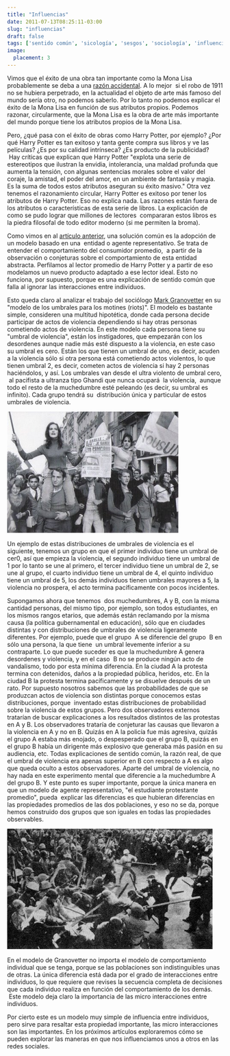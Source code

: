 ```yaml
---
title: "Influencias"
date: 2011-07-13T08:25:11-03:00
slug: "influencias"
draft: false
tags: ['sentido común', 'sicología', 'sesgos', 'sociología', 'influencia']
image:
  placement: 3
---
```


Vimos que el éxito de una obra tan importante como la Mona Lisa
probablemente se deba a una [razón accidental](/blog/2011/07/12/razonamiento-circular).
A lo mejor  si el robo de 1911 no se hubiera perpetrado, en la
actualidad el objeto de arte más famoso del mundo sería otro, no podemos
saberlo. Por lo tanto no podemos explicar el éxito de la Mona Lisa en
función de sus atributos propios. Podemos razonar, circularmente, que la
Mona Lisa es la obra de arte más importante del mundo porque tiene los
atributos propios de la Mona Lisa.

Pero, ¿qué pasa con el éxito de obras como Harry Potter, por ejemplo?
¿Por qué Harry Potter es tan exitoso y tanta gente compra sus libros y
ve las películas? ¿Es por su calidad intrínseca? ¿Es producto de la
publicidad?  Hay críticas que explican que Harry Potter "explota una
serie de estereotipos que ilustran la envidia, intolerancia, una maldad
profunda que aumenta la tensión, con algunas sentencias morales sobre el
valor del coraje, la amistad, el poder del amor, en un ambiente de
fantasía y magia. Es la suma de todos estos atributos aseguran su éxito
masivo." Otra vez tenemos el razonamiento circular, Harry Potter es
exitoso por tener los atributos de Harry Potter. Eso no explica nada.
Las razones están fuera de los atributos o características de esta serie
de libros. La explicación de como se pudo lograr que millones de
lectores  compararan estos libros es la piedra filosofal de todo editor
moderno (si me permiten la broma).

Como vimos en al [artículo anterior](/blog/lnds/2011/07/12/razonamiento-circular),
una solución común es la adopción de un modelo basado en una  entidad o
agente representativo. Se trata de entender el comportamiento del
consumidor promedio,  a partir de la observación o conjeturas sobre el
comportamiento de esta entidad abstracta. Perfilamos al lector promedio
de Harry Potter y a partir de eso modelamos un nuevo producto adaptado a
ese lector ideal. Esto no funciona, por supuesto, porque es una
explicación de sentido común que falla al ignorar las interacciones
entre individuos.

Esto queda claro al analizar el trabajo del sociólogo 
[Mark Granovetter](http://en.wikipedia.org/wiki/Mark_Granovetter) en su
"modelo de los umbrales para los motines (riots)". El modelo es
bastante simple, consideren una multitud hipotética, donde cada persona
decide participar de actos de violencia dependiendo si hay otras
personas cometiendo actos de violencia. En este modelo cada persona
tiene su "umbral de violencia", están los instigadores, que empezarán
con los desordenes aunque nadie más esté dispuesto a la violencia, en
este caso su umbral es cero. Están los que tienen un umbral de uno, es
decir, acuden a la violencia sólo si otra persona está cometiendo actos
violentos, lo que tienen umbral 2, es decir, cometen actos de violencia
si hay 2 personas haciéndolos, y así. Los umbrales van desde el ultra
violento de umbral cero,  al pacifista a ultranza tipo Ghandi que nunca
ocupará  la violencia,  aunque todo el resto de la muchedumbre esté
peleando (es decir, su umbral es infinito). Cada grupo tendrá su
 distribución única y particular de estos umbrales de violencia.

![](mayofrances.jpg)

Un ejemplo de estas distribuciones de umbrales de violencia es el
siguiente, tenemos un grupo en que el primer individuo tiene un umbral
de cer0, así que empieza la violencia, el segundo individuo tiene un
umbral de 1 por lo tanto se une al primero, el tercer individuo tiene un
umbral de 2, se une al grupo, el cuarto individuo tiene un umbral de 4,
el quinto individuo tiene un umbral de 5, los demás individuos tienen
umbrales mayores a 5, la violencia no prospera, el acto termina
pacíficamente con pocos incidentes.

Supongamos ahora que tenemos  dos muchedumbres, A y B, con la misma
cantidad personas, del mismo tipo, por ejemplo, son todos estudiantes,
en los mismos rangos etarios, que además están reclamando por la misma
causa (la política gubernamental en educación), sólo que en ciudades
distintas y con distribuciones de umbrales de violencia ligeramente
diferentes. Por ejemplo, puede que el grupo  A se diferencie del grupo
 B en sólo una persona, la que tiene  un umbral levemente inferior a su
contraparte. Lo que puede suceder es que la muchedumbre A genera
desordenes y violencia, y en el caso  B no se produce ningún acto de
vandalismo, todo por esta mínima diferencia. En la ciudad A la protesta
termina con detenidos, daños a la propiedad pública, heridos, etc. En la
ciudad B la protesta termina pacíficamente y se disuelve después de un
rato. Por supuesto nosotros sabemos que las probabilidades de que se
produzcan actos de violencia son distintas porque conocemos estas
distribuciones, porque  inventado estas distribuciones de probabilidad
sobre la violencia de estos grupos. Pero dos observadores externos
tratarían de buscar explicaciones a los resultados distintos de las
protestas en A y B. Los observadores trataría de conjeturar las causas
que llevaron a la violencia en A y no en B. Quizás en A la policía fue
más agresiva, quizás el grupo A estaba más enojado, o despesperado que
el grupo B, quizás en el grupo B había un dirigente más explosivo que
generaba más pasión en su audiencia, etc. Todas explicaciones de sentido
común, la razón real, de que el umbral de violencia era apenas superior
en B con respecto a A es algo que queda oculto a estos observadores.
Aparte del umbral de violencia, no hay nada en este experimento mental
que diferencie a la muchedumbre A del grupo B. Y este punto es super
importante, porque la única manera en que un modelo de agente
representativo, "el estudiante protestante promedio", pueda  explicar
las diferencias es que hubieran diferencias en las propiedades promedios
de las dos poblaciones, y eso no se da, porque hemos construido dos
grupos que son iguales en todas las propiedades observables.

![](violencia.jpg)

En el modelo de Granovetter no importa el modelo de comportamiento
individual que se tenga, porque se las poblaciones son indistinguibles
unas de otras. La única diferencia está dada por el grado de
interacciones entre individuos, lo que requiere que revises la secuencia
completa de decisiones que cada individuo realiza en función del
comportamiento de los demás.  Este modelo deja claro la importancia de
las micro interacciones entre individuos.

Por cierto este es un modelo muy simple de influencia entre individuos,
pero sirve para resaltar esta propiedad importante, las micro
interacciones son las importantes. En los próximos artículos
exploraremos cómo se pueden explorar las maneras en que nos
influenciamos unos a otros en las redes sociales.

